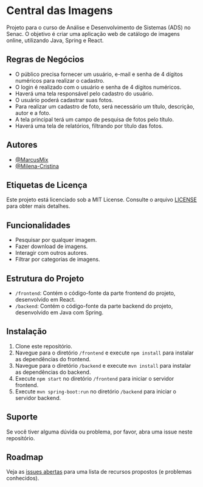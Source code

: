# Central das Imagens

Projeto para o curso de Análise e Desenvolvimento de Sistemas (ADS) no Senac. O objetivo é criar uma aplicação web de catálogo de imagens online, utilizando Java, Spring e React.

## Regras de Negócios

- O público precisa fornecer um usuário, e-mail e senha de 4 dígitos numéricos para realizar o cadastro.
- O login é realizado com o usuário e senha de 4 dígitos numéricos.
- Haverá uma tela responsável pelo cadastro do usuário.
- O usuário poderá cadastrar suas fotos.
- Para realizar um cadastro de foto, será necessário um título, descrição, autor e a foto.
- A tela principal terá um campo de pesquisa de fotos pelo título.
- Haverá uma tela de relatórios, filtrando por título das fotos.

## Autores

- [@MarcusMix](https://github.com/MarcusMix)
- [@Milena-Cristina](https://github.com/Milena-Cristina)

## Etiquetas de Licença

Este projeto está licenciado sob a MIT License. Consulte o arquivo [LICENSE](LICENSE) para obter mais detalhes.

## Funcionalidades

- Pesquisar por qualquer imagem.
- Fazer download de imagens.
- Interagir com outros autores.
- Filtrar por categorias de imagens.

## Estrutura do Projeto

- `/frontend`: Contém o código-fonte da parte frontend do projeto, desenvolvido em React.
- `/backend`: Contém o código-fonte da parte backend do projeto, desenvolvido em Java com Spring.

## Instalação

1. Clone este repositório.
2. Navegue para o diretório `/frontend` e execute `npm install` para instalar as dependências do frontend.
3. Navegue para o diretório `/backend` e execute `mvn install` para instalar as dependências do backend.
4. Execute `npm start` no diretório `/frontend` para iniciar o servidor frontend.
5. Execute `mvn spring-boot:run` no diretório `/backend` para iniciar o servidor backend.


## Suporte

Se você tiver alguma dúvida ou problema, por favor, abra uma issue neste repositório.

## Roadmap

Veja as [issues abertas](https://github.com/seu-usuario/seu-repositorio/issues) para uma lista de recursos propostos (e problemas conhecidos).

